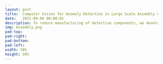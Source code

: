 ```yaml
---
layout: post
title:  Computer Vision for Anomaly Detection in Large Scale Assembly Components
date:   2021-09-06 00:00:01
description: To reduce manufacturing of defective components, we develop methods to detect manufacturing defects as early as possible using computer vision.
img: Assembly.png
pad-top:
pad-right:
pad-bottom:
pad-left:
width: 50%
height: 50%
---
```

